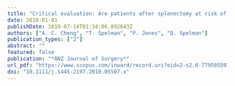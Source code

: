 ```yaml
---
title: "Critical evaluation: Are patients after splenectomy at risk of infections?"
date: 2010-01-01
publishDate: 2019-07-14T01:34:06.892643Z
authors: ["A. C. Cheng", "T. Spelman", "P. Jones", "D. Spelman"]
publication_types: ["2"]
abstract: ""
featured: false
publication: "*ANZ Journal of Surgery*"
url_pdf: "https://www.scopus.com/inward/record.uri?eid=2-s2.0-77958559750&doi=10.1111%2fj.1445-2197.2010.05507.x&partnerID=40&md5=1837826986b169a63909ff7e03a0858b http://onlinelibrary.wiley.com/store/10.1111/j.1445-2197.2010.05507.x/asset/j.1445-2197.2010.05507.x.pdf?v=1&t=iwh82unu&s=494f1f5ba6ffdc3a6edc403fee04f7d399163732"
doi: "10.1111/j.1445-2197.2010.05507.x"
---
```


